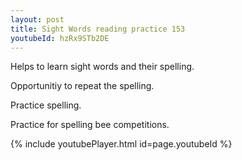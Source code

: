 ```yaml
---
layout: post
title: Sight Words reading practice 153
youtubeId: hzRx9STb2DE
---
```

 
 
Helps to learn sight words and their spelling.

Opportunitiy to repeat the spelling. 

Practice spelling. 
 
Practice for spelling bee competitions. 
 
{% include youtubePlayer.html id=page.youtubeId %}
 
 
